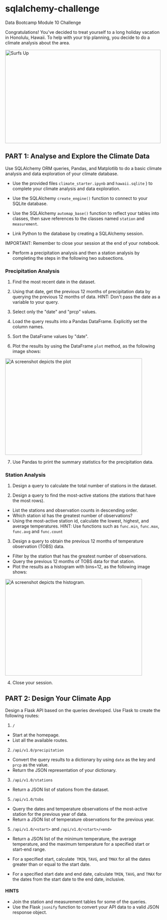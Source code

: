 # sqlalchemy-challenge
Data Bootcamp Module 10 Challenge

Congratulations! You've decided to treat yourself to a long holiday
vacation in Honolulu, Hawaii. To help with your trip planning, you
decide to do a climate analysis about the area. 

<img src="https://static.bc-edx.com/data/dla-1-2/m10/lms/img/surfs-up.jpg" alt="Surfs Up" width="500" height="300">


## PART 1: Analyse and Explore the Climate Data

Use SQLAlchemy ORM queries, Pandas, and Matplotlib to do a basic climate analysis and data
exploration of your climate database. 

* Use the provided files `climate_starter.ipynb` and
  `hawaii.sqlite` ) to complete your climate analysis and data exploration.

* Use the SQLAlchemy `create_engine()` function to connect to your SQLite
database.

* Use the SQLAlchemy `automap_base()` function to reflect your tables into
classes, then save references to the classes named `station` and
`measurement`.

* Link Python to the database by creating a SQLAlchemy session.

IMPORTANT: Remember to close your session at the end of your notebook.

* Perform a precipitation analysis and then a station analysis by
completing the steps in the following two subsections.

### Precipitation Analysis 
1. Find the most recent date in the dataset.
2. Using that date, get the previous 12 months of precipitation data by
querying the previous 12 months of data.
HINT: Don't pass the date as a variable to your query.

3. Select only the "date" and "prcp" values.

4. Load the query results into a Pandas DataFrame. Explicitly set the
column names.

5. Sort the DataFrame values by "date".

6. Plot the results by using the DataFrame `plot` method, as the following
image shows:


<img src="https://static.bc-edx.com/data/dla-1-2/m10/lms/img/precipitation.jpg" alt="A screenshot depicts the plot" width="440" height="310">

7. Use Pandas to print the summary statistics for the precipitation data.

### Station Analysis 
1. Design a query to calculate the total number of
stations in the dataset.

2. Design a query to find the most-active stations (the stations
that have the most rows). 

* List the stations and observation counts in descending order.
* Which station id has the greatest number
of observations?
* Using the most-active station id, calculate the lowest, highest, and
average temperatures.
HINT: Use functions such as `func.min`, `func.max`, `func.avg` and `func.count`

3. Design a query to obtain the previous 12 months of temperature observation
(TOBS) data. 

* Filter by the station that has the greatest number of observations.
* Query the previous 12 months of TOBS data for that station.
* Plot the results as a histogram with bins=12, as the following image
shows:

<img src="https://static.bc-edx.com/data/dla-1-2/m10/lms/img/station-histogram.jpg" alt="A screenshot depicts the histogram." width="440" height="310">


4. Close your session.


## PART 2: Design Your Climate App 

Design a Flask API based on the queries developed.
Use Flask to create the following routes:

1. `/`
* Start at the homepage.
* List all the available routes.

2. `/api/v1.0/precipitation`
* Convert the query results to a dictionary by
using `date` as the key and `prcp` as the value.
* Return the JSON representation of your dictionary.

3. `/api/v1.0/stations`
*  Return a JSON list of stations from the dataset.
  
5. `/api/v1.0/tobs`
* Query the dates and temperature observations of the
most-active station for the previous year of data.
* Return a JSON list of temperature observations for the previous year.

5. `/api/v1.0/<start>` and `/api/v1.0/<start>/<end>`
* Return a JSON list of the minimum temperature, the average temperature, and the maximum
temperature for a specified start or start-end range.

* For a specified start, calculate` TMIN`, `TAVG`, and `TMAX` for all the dates
greater than or equal to the start date.

* For a specified start date and end date, calculate `TMIN`, `TAVG`, and `TMAX`
for the dates from the start date to the end date, inclusive.

#### HINTS
* Join the station and measurement tables for some of the queries.
* Use the Flask `jsonify` function to convert your API data to a valid JSON
response object.










